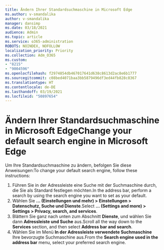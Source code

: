 ```yaml
---
title: Ändern Ihrer Standardsuchmaschine in Microsoft Edge
ms.author: v-smandalika
author: v-smandalika
manager: dansimp
ms.date: 03/18/2021
audience: Admin
ms.topic: article
ms.service: o365-administration
ROBOTS: NOINDEX, NOFOLLOW
localization_priority: Priority
ms.collection: Adm_O365
ms.custom:
- "8215"
- "9004596"
ms.openlocfilehash: f2974854db467017641d638c8613d2ac8e6b1777
ms.sourcegitcommit: c08bed4071baa3bb5879496df3ed44fb828c8367
ms.translationtype: HT
ms.contentlocale: de-DE
ms.lasthandoff: 03/19/2021
ms.locfileid: "50897654"
---
```

# <a name="change-your-default-search-engine-in-microsoft-edge"></a><span data-ttu-id="8c3fb-102">Ändern Ihrer Standardsuchmaschine in Microsoft Edge</span><span class="sxs-lookup"><span data-stu-id="8c3fb-102">Change your default search engine in Microsoft Edge</span></span>

<span data-ttu-id="8c3fb-103">Um Ihre Standardsuchmaschine zu ändern, befolgen Sie diese Anweisungen:</span><span class="sxs-lookup"><span data-stu-id="8c3fb-103">To change your default search engine, follow these instructions:</span></span>
1. <span data-ttu-id="8c3fb-104">Führen Sie in der Adressleiste eine Suche mit der Suchmaschine durch, die Sie als Standard festlegen möchten.</span><span class="sxs-lookup"><span data-stu-id="8c3fb-104">In the address bar, perform a search by using the search engine you want to set as your default.</span></span>
2. <span data-ttu-id="8c3fb-105">Wählen Sie **... (Einstellungen und mehr) > Einstellungen > Datenschutz, Suche und Dienste**.</span><span class="sxs-lookup"><span data-stu-id="8c3fb-105">Select **... (Settings and more) > Settings > Privacy, search, and services**.</span></span>
3. <span data-ttu-id="8c3fb-106">Blättern Sie ganz nach unten zum Abschnitt **Dienste**, und wählen Sie dann **Adressleiste und Suche** aus.</span><span class="sxs-lookup"><span data-stu-id="8c3fb-106">Scroll all the way down to the **Services** section, and then select **Address bar and search**.</span></span>
4. <span data-ttu-id="8c3fb-107">Wählen Sie im Menü **In der Adressleiste verwendete Suchmaschine** Ihre bevorzugte Suchmaschine aus.</span><span class="sxs-lookup"><span data-stu-id="8c3fb-107">From the **Search engine used in the address bar** menu, select your preferred search engine.</span></span>


